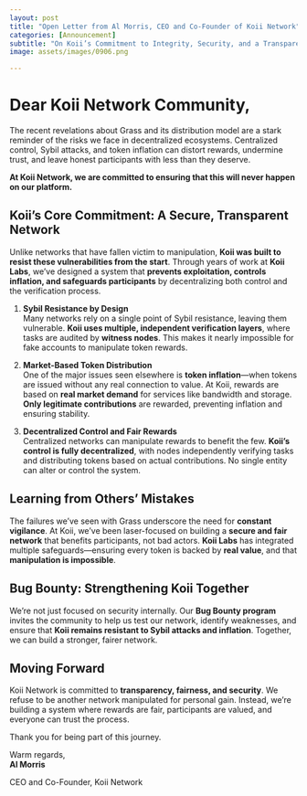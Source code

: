 ```yaml
---
layout: post
title: "Open Letter from Al Morris, CEO and Co-Founder of Koii Network"
categories: [Announcement]
subtitle: "On Koii’s Commitment to Integrity, Security, and a Transparent Future"
image: assets/images/0906.png

---
```


# Dear Koii Network Community,

The recent revelations about Grass and its distribution model are a stark reminder of the risks we face in decentralized ecosystems. Centralized control, Sybil attacks, and token inflation can distort rewards, undermine trust, and leave honest participants with less than they deserve.

**At Koii Network, we are committed to ensuring that this will never happen on our platform.**

## Koii’s Core Commitment: A Secure, Transparent Network

Unlike networks that have fallen victim to manipulation, **Koii was built to resist these vulnerabilities from the start**. Through years of work at **Koii Labs**, we’ve designed a system that **prevents exploitation, controls inflation, and safeguards participants** by decentralizing both control and the verification process.

1. **Sybil Resistance by Design**  
   Many networks rely on a single point of Sybil resistance, leaving them vulnerable. **Koii uses multiple, independent verification layers**, where tasks are audited by **witness nodes**. This makes it nearly impossible for fake accounts to manipulate token rewards.

2. **Market-Based Token Distribution**  
   One of the major issues seen elsewhere is **token inflation**—when tokens are issued without any real connection to value. At Koii, rewards are based on **real market demand** for services like bandwidth and storage. **Only legitimate contributions** are rewarded, preventing inflation and ensuring stability.

3. **Decentralized Control and Fair Rewards**  
   Centralized networks can manipulate rewards to benefit the few. **Koii’s control is fully decentralized**, with nodes independently verifying tasks and distributing tokens based on actual contributions. No single entity can alter or control the system.

## Learning from Others’ Mistakes

The failures we’ve seen with Grass underscore the need for **constant vigilance**. At Koii, we’ve been laser-focused on building a **secure and fair network** that benefits participants, not bad actors. **Koii Labs** has integrated multiple safeguards—ensuring every token is backed by **real value**, and that **manipulation is impossible**.

## Bug Bounty: Strengthening Koii Together

We’re not just focused on security internally. Our **Bug Bounty program** invites the community to help us test our network, identify weaknesses, and ensure that **Koii remains resistant to Sybil attacks and inflation**. Together, we can build a stronger, fairer network.

## Moving Forward

Koii Network is committed to **transparency, fairness, and security**. We refuse to be another network manipulated for personal gain. Instead, we’re building a system where rewards are fair, participants are valued, and everyone can trust the process.

Thank you for being part of this journey.

Warm regards,  
**Al Morris**  

CEO and Co-Founder, Koii Network
